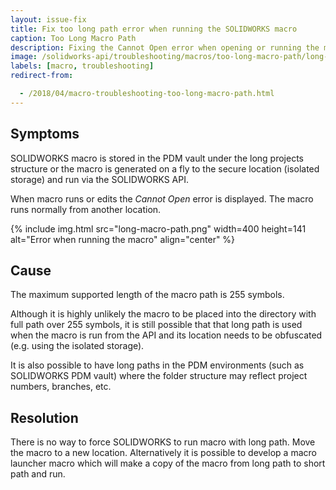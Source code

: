 ```yaml
---
layout: issue-fix
title: Fix too long path error when running the SOLIDWORKS macro
caption: Too Long Macro Path
description: Fixing the Cannot Open error when opening or running the macro stored under the long projects structure
image: /solidworks-api/troubleshooting/macros/too-long-macro-path/long-macro-path.png
labels: [macro, troubleshooting]
redirect-from:

  - /2018/04/macro-troubleshooting-too-long-macro-path.html
---
```

## Symptoms

SOLIDWORKS macro is stored in the PDM vault under the long projects structure or the macro is generated on a fly to the secure location (isolated storage) and run via the SOLIDWORKS API.

When macro runs or edits the *Cannot Open* error is displayed. The macro runs normally from another location.  

{% include img.html src="long-macro-path.png" width=400 height=141 alt="Error when running the macro" align="center" %}

## Cause

The maximum supported length of the macro path is 255 symbols.

Although it is highly unlikely the macro to be placed into the directory with full path over 255 symbols, it is still possible that that long path is used when the macro is run from the API and its location needs to be obfuscated (e.g. using the isolated storage).

It is also possible to have long paths in the PDM environments (such as SOLIDWORKS PDM vault) where the folder structure may reflect project numbers, branches, etc.  

## Resolution

There is no way to force SOLIDWORKS to run macro with long path. Move the macro to a new location.
Alternatively it is possible to develop a macro launcher macro which will make a copy of the macro from long path to short path and run.
